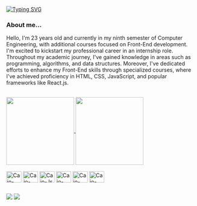 [![Typing SVG](https://readme-typing-svg.herokuapp.com?font=Fira+Code&size=25&duration=3000&pause=5000&color=ffffff&vCenter=true&width=600&lines=Hello%2C+My+name+is+Caio+Oliveira+%F0%9F%98%83)](https://git.io/typing-svg)

<!-- ### Hello World, I'm Caio Monteiro 2c77e3 👋 -->



<div>
  <h3>About me...</h3>
  <p> Hello, I'm 23 years old and currently in my ninth semester of Computer Engineering, with additional courses focused on Front-End development. I'm excited to kickstart my professional career in an internship role. Throughout my academic journey, I've gained knowledge in areas such as programming, algorithms, and data structures. Moreover, I've dedicated efforts to enhance my Front-End skills through specialized courses, where I've achieved proficiency in HTML, CSS,          JavaScript, and popular frameworks like React.js.</p>
</div>

##

<div>
  <a href="https://github.com/CaioOliveiraa">
  <img height="180em" align="center" src="https://github-readme-stats.vercel.app/api?username=CaioOliveiraa&theme=cobalt" />
  <img height="180em" align="center" src="https://github-readme-stats.vercel.app/api/top-langs?username=CaioOliveiraa&layout=compact&langs_count=8&card_width=320&theme=cobalt" />
</a>
</div>

<div style="display: inline-block"><br>
<img align="center" alt="Caio-Html" height="30" width="40" src="https://cdn.jsdelivr.net/gh/devicons/devicon/icons/html5/html5-original.svg"/>
<img align="center" alt="Caio-Css" height="30" width="40" src="https://cdn.jsdelivr.net/gh/devicons/devicon/icons/css3/css3-original.svg" />
<img align="center" alt="Caio-Js" height="30" width="40" src="https://cdn.jsdelivr.net/gh/devicons/devicon/icons/javascript/javascript-original.svg"/>
<img align="center" alt="Caio-React" height="30" width="40" src="https://cdn.jsdelivr.net/gh/devicons/devicon/icons/react/react-original.svg" />
<img align="center" alt="Caio-Python" height="30" width="40" src="https://cdn.jsdelivr.net/gh/devicons/devicon/icons/python/python-original.svg" />
<img align="center" alt="Caio-MongoDB" height="30" width="40" src="https://cdn.jsdelivr.net/gh/devicons/devicon/icons/mongodb/mongodb-original.svg"/>
</div>

##

<!-- <div>  
<h3>Popular repositories</h3>

[![readme-profile](https://github-readme-stats.vercel.app/api/pin/?username=CaioOliveiraa&repo=CaioOliveiraa&border&theme=cobalt)](https://github.com/CaioOliveiraa/CaioOliveiraa)
[![calc-telecom](https://github-readme-stats.vercel.app/api/pin/?username=CaioOliveiraa&repo=calculadora-telecom&border&theme=cobalt)](https://github.com/CaioOliveiraa/calculadora-telecom)

</div>  -->

<div> 
  <a href="https://www.instagram.com/caio0liveir/" target="_blank"><img src="https://img.shields.io/badge/-Instagram-%23E4405F?style=for-the-badge&logo=instagram&logoColor=white" target="_blank"></a>
  <a href="https://www.linkedin.com/in/caio-oliveira-bab008237/" target="_blank"><img src="https://img.shields.io/badge/-LinkedIn-%230077B5?style=for-the-badge&logo=linkedin&logoColor=white" target="_blank"></a> 
</div>

<!--![snake gif](https://github.com/CaioOliveiraa/CaioOliveiraa/blob/output/github-contribution-grid-snake.gif) -->
